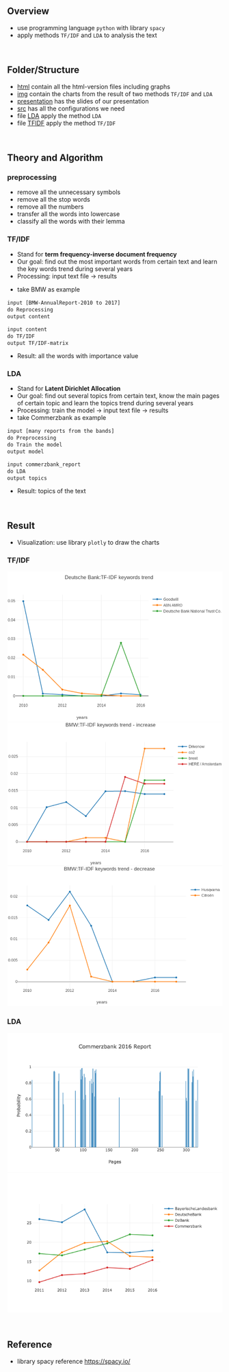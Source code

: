 ## Overview
- use programming language `python` with library `spacy`
- apply methods `TF/IDF` and `LDA` to analysis the text 
<br>

## Folder/Structure
- [html](/html/) contain all the html-version files including graphs
- [img](/img/) contain the charts from the result of two methods `TF/IDF` and `LDA`
- [presentation](/presentation/) has the slides of our presentation
- [src](/src/) has all the configurations we need
- file [LDA](/LDA.ipynb) apply the method `LDA`
- file [TFIDF](/TFIDF_company_chart.ipynb) apply the method `TF/IDF`

<br>

## Theory and Algorithm

### preprocessing
- remove all the unnecessary symbols
- remove all the stop words
- remove all the numbers
- transfer all the words into lowercase
- classify all the words with their lemma

### TF/IDF
- Stand for **term frequency-inverse document frequency**
- Our goal: find out the most important words from certain text and learn the key words trend during several years
- Processing: input text file &rarr; results
* take BMW as example
```
input [BMW-AnnualReport-2010 to 2017]
do Reprocessing
output content
```
```
input content
do TF/IDF
output TF/IDF-matrix
```
- Result: all the words with importance value

### LDA
- Stand for **Latent Dirichlet Allocation**
- Our goal: find out several topics from certain text, know the main pages of certain topic and learn the topics trend during several years
- Processing: train the model &rarr; input text file &rarr; results 
- take Commerzbank as example
```
input [many reports from the bands]
do Preprocessing
do Train the model
output model
```
```
input commerzbank_report
do LDA
output topics
```
- Result: topics of the text

<br>

## Result
- Visualization: use library `plotly` to draw the charts

### TF/IDF
![alt text](img/deutsche_bank_TFIDF_keywords_trend.png)
![alt text](img/BMW_TFIDF_keywords_trends_increase.png)
![alt text](img/BMW_TFIDF_keywords_trends.png)

### LDA
![alt text](img/commerzbank_report.png)
![alt text](img/topic_fluctuation.png)

<br>

## Reference
- library spacy reference https://spacy.io/ 


